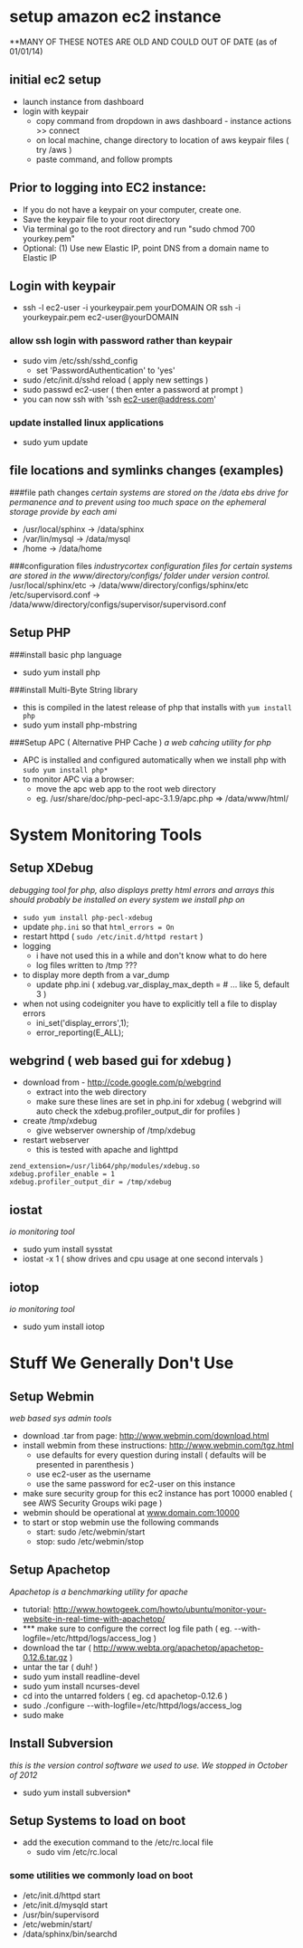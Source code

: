 setup amazon ec2 instance
=========================
**MANY OF THESE NOTES ARE OLD AND COULD OUT OF DATE (as of 01/01/14)


initial ec2 setup
-----------------
- launch instance from dashboard
- login with keypair
    - copy command from dropdown in aws dashboard - instance actions >> connect
    - on local machine, change directory to location of aws keypair files ( try /aws )
    - paste command, and follow prompts

## Prior to logging into EC2 instance:
- If you do not have a keypair on your computer, create one. 
- Save the keypair file to your root directory
- Via terminal go to the root directory and run "sudo chmod 700 yourkey.pem"
- Optional:  (1) Use new Elastic IP, point DNS from a domain name to Elastic IP

## Login with keypair
- ssh -l ec2-user -i yourkeypair.pem yourDOMAIN OR ssh -i yourkeypair.pem ec2-user@yourDOMAIN

### allow ssh login with password rather than keypair
- sudo vim /etc/ssh/sshd_config
    - set 'PasswordAuthentication' to 'yes'
- sudo /etc/init.d/sshd reload ( apply new settings )
- sudo passwd ec2-user ( then enter a password at prompt )
- you can now ssh with 'ssh ec2-user@address.com'

### update installed linux applications
-  sudo yum update


file locations and symlinks changes (examples)
-----------------------------------

###file path changes
*certain systems are stored on the /data ebs drive for permanence and to prevent using too much space on the ephemeral storage provide by each ami*
- /usr/local/sphinx -> /data/sphinx
- /var/lin/mysql -> /data/mysql
- /home -> /data/home

###configuration files
*industrycortex configuration files for certain systems are stored in the www/directory/configs/ folder under version control.*
/usr/local/sphinx/etc -> /data/www/directory/configs/sphinx/etc
/etc/supervisord.conf -> /data/www/directory/configs/supervisor/supervisord.conf


Setup PHP
-----------

###install basic php language
- sudo yum install php

###install Multi-Byte String library
- this is compiled in the latest release of php that installs with `yum install php`
- sudo yum install php-mbstring

###Setup APC ( Alternative PHP Cache )
*a web cahcing utility for php*
- APC is installed and configured automatically when we install php with `sudo yum install php*`
- to monitor APC via a browser:
    - move the apc web app to the root web directory
    - eg. /usr/share/doc/php-pecl-apc-3.1.9/apc.php => /data/www/html/



System Monitoring Tools
=======================

Setup XDebug
------------
*debugging tool for php, also displays pretty html errors and arrays*
*this should probably be installed on every system we install php on*
- `sudo yum install php-pecl-xdebug`
- update `php.ini` so that `html_errors = On`
- restart httpd ( `sudo /etc/init.d/httpd restart` )
- logging
	- i have not used this in a while and don't know what to do here
	- log files written to /tmp ???
- to display more depth from a var_dump
	- update php.ini ( xdebug.var_display_max_depth = # ... like 5, default 3 )
- when not using codeigniter you have to explicitly tell a file to display errors
	- ini_set('display_errors',1);
	- error_reporting(E_ALL);


webgrind ( web based gui for xdebug )
--------
- download from - http://code.google.com/p/webgrind
	- extract into the web directory
	- make sure these lines are set in php.ini for xdebug ( webgrind will auto check the xdebug.profiler_output_dir for profiles )
- create /tmp/xdebug
	- give webserver ownership of /tmp/xdebug
- restart webserver
	- this is tested with apache and lighttpd

```shell
zend_extension=/usr/lib64/php/modules/xdebug.so
xdebug.profiler_enable = 1
xdebug.profiler_output_dir = /tmp/xdebug
```

iostat
------
*io monitoring tool*
- sudo yum install sysstat
- iostat -x 1 ( show drives and cpu usage at one second intervals )

iotop
-----
*io monitoring tool*
- sudo yum install iotop


Stuff We Generally Don't Use
============================

Setup Webmin
------------
*web based sys admin tools*
- download .tar from page: http://www.webmin.com/download.html
- install webmin from these instructions: http://www.webmin.com/tgz.html
    - use defaults for every question during install ( defaults will be presented in parenthesis )
    - use ec2-user as the username
    - use the same password for ec2-user on this instance
- make sure security group for this ec2 instance has port 10000 enabled ( see AWS Security Groups wiki page )
- webmin should be operational at www.domain.com:10000
- to start or stop webmin use the following commands
    - start: sudo /etc/webmin/start
    - stop: sudo /etc/webmin/stop


Setup Apachetop
---------------
*Apachetop is a benchmarking utility for apache*
- tutorial: http://www.howtogeek.com/howto/ubuntu/monitor-your-website-in-real-time-with-apachetop/
- *** make sure to configure the correct log file path ( eg. --with-logfile=/etc/httpd/logs/access_log )
- download the tar ( http://www.webta.org/apachetop/apachetop-0.12.6.tar.gz )
- untar the tar ( duh! )
- sudo yum install readline-devel
- sudo yum install ncurses-devel
- cd into the untarred folders ( eg. cd apachetop-0.12.6 )
- sudo ./configure --with-logfile=/etc/httpd/logs/access_log
- sudo make


Install Subversion
------------------
*this is the version control software we used to use.  We stopped in October of 2012*
- sudo yum install subversion*


Setup Systems to load on boot
-----------------------------
- add the execution command to the /etc/rc.local file
	- sudo vim /etc/rc.local

### some utilities we commonly load on boot

- /etc/init.d/httpd start
- /etc/init.d/mysqld start
- /usr/bin/supervisord
- /etc/webmin/start/
- /data/sphinx/bin/searchd
